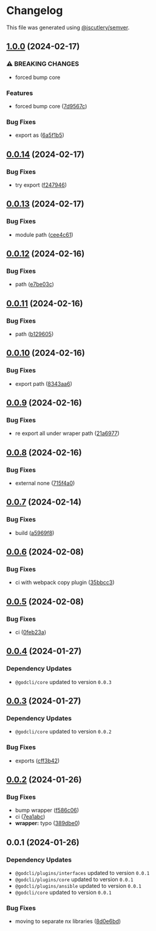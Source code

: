 # Changelog

This file was generated using [@jscutlery/semver](https://github.com/jscutlery/semver).

## [1.0.0](https://github.com/dtap001/gcl/compare/@gcl/wrapper-0.0.14...@gcl/wrapper-1.0.0) (2024-02-17)


### ⚠ BREAKING CHANGES

* forced bump core

### Features

* forced bump core ([7d9567c](https://github.com/dtap001/gcl/commit/7d9567c39f002a22475ccde57be65b5e80639f5f))


### Bug Fixes

* export as ([6a5f1b5](https://github.com/dtap001/gcl/commit/6a5f1b5ae6b72eb4f5e924721011837cc34add02))

## [0.0.14](https://github.com/dtap001/gcl/compare/@gcl/wrapper-0.0.13...@gcl/wrapper-0.0.14) (2024-02-17)


### Bug Fixes

* try export ([f247946](https://github.com/dtap001/gcl/commit/f247946d85216a14d83cfaaf3b6054dad4f1f33c))

## [0.0.13](https://github.com/dtap001/gcl/compare/@gcl/wrapper-0.0.12...@gcl/wrapper-0.0.13) (2024-02-17)


### Bug Fixes

* module path ([cee4c61](https://github.com/dtap001/gcl/commit/cee4c61f072cf190e11460fc0b81a1dc99ec9ae2))

## [0.0.12](https://github.com/dtap001/gcl/compare/@gcl/wrapper-0.0.11...@gcl/wrapper-0.0.12) (2024-02-16)


### Bug Fixes

* path ([e7be03c](https://github.com/dtap001/gcl/commit/e7be03c10778b1d05c3f2ba09314db43c2eb1556))

## [0.0.11](https://github.com/dtap001/gcl/compare/@gcl/wrapper-0.0.10...@gcl/wrapper-0.0.11) (2024-02-16)


### Bug Fixes

* path ([b129605](https://github.com/dtap001/gcl/commit/b129605469856446d9b3c03a3c922b34f8a9919f))

## [0.0.10](https://github.com/dtap001/gcl/compare/@gcl/wrapper-0.0.9...@gcl/wrapper-0.0.10) (2024-02-16)


### Bug Fixes

* export path ([8343aa6](https://github.com/dtap001/gcl/commit/8343aa643c8d6bda297a950090f2efb91c57d32b))

## [0.0.9](https://github.com/dtap001/gcl/compare/@gcl/wrapper-0.0.8...@gcl/wrapper-0.0.9) (2024-02-16)


### Bug Fixes

* re export all under wraper path ([21a6977](https://github.com/dtap001/gcl/commit/21a6977e8929e7e56df071333cb854d935d971dd))

## [0.0.8](https://github.com/dtap001/gcl/compare/@gcl/wrapper-0.0.7...@gcl/wrapper-0.0.8) (2024-02-16)


### Bug Fixes

* external none ([715f4a0](https://github.com/dtap001/gcl/commit/715f4a083ab036c2d3e54aa8bf3b07614c592376))

## [0.0.7](https://github.com/dtap001/gcl/compare/@gcl/wrapper-0.0.6...@gcl/wrapper-0.0.7) (2024-02-14)


### Bug Fixes

* build ([a5969f8](https://github.com/dtap001/gcl/commit/a5969f89039c547d741b0f974db4ab2277b335cb))

## [0.0.6](https://github.com/dtap001/gcl/compare/@gcl/wrapper-0.0.5...@gcl/wrapper-0.0.6) (2024-02-08)


### Bug Fixes

* ci with webpack copy plugin ([35bbcc3](https://github.com/dtap001/gcl/commit/35bbcc347424c6e43262a465035c9aeeb4d97fa9))

## [0.0.5](https://github.com/dtap001/gcl/compare/@gcl/wrapper-0.0.4...@gcl/wrapper-0.0.5) (2024-02-08)


### Bug Fixes

* ci ([0feb23a](https://github.com/dtap001/gcl/commit/0feb23a10c644d9f8a15b6b25fe929b84f15408e))

## [0.0.4](https://github.com/dtap001/gcl/compare/@gcl/wrapper-0.0.3...@gcl/wrapper-0.0.4) (2024-01-27)

### Dependency Updates

* `@godcli/core` updated to version `0.0.3`
## [0.0.3](https://github.com/dtap001/gcl/compare/@gcl/wrapper-0.0.2...@gcl/wrapper-0.0.3) (2024-01-27)

### Dependency Updates

* `@godcli/core` updated to version `0.0.2`

### Bug Fixes

* exports ([cff3b42](https://github.com/dtap001/gcl/commit/cff3b425a2c22a428cf616020fae5d59b6dc284f))

## [0.0.2](https://github.com/dtap001/gcl/compare/@gcl/wrapper-0.0.1...@gcl/wrapper-0.0.2) (2024-01-26)


### Bug Fixes

* bump wrapper ([f586c06](https://github.com/dtap001/gcl/commit/f586c069f7ba7612bb73e49cc1ecd7673b1ea9ed))
* ci ([7ea1abc](https://github.com/dtap001/gcl/commit/7ea1abcc93bdfcddd9db014af139a061889ea3c8))
* **wrapper:** typo ([389dbe0](https://github.com/dtap001/gcl/commit/389dbe0d999bd279ea1eff1c03da3dae99e3b995))

## 0.0.1 (2024-01-26)

### Dependency Updates

* `@godcli/plugins/interfaces` updated to version `0.0.1`
* `@godcli/plugins/core` updated to version `0.0.1`
* `@godcli/plugins/ansible` updated to version `0.0.1`
* `@godcli/core` updated to version `0.0.1`

### Bug Fixes

* moving to separate nx libraries ([8d0e6bd](https://github.com/dtap001/gcl/commit/8d0e6bdae08d7a8e58579001bb990607b5675508))
